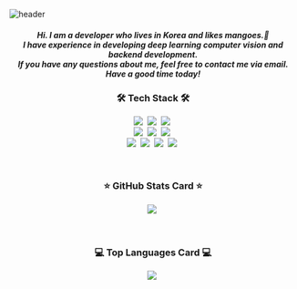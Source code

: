 

![header](https://capsule-render.vercel.app/api?type=waving&color=f8a200&height=250&section=header&text=naknakLEE&fontSize=60&fontAlign=78&fontColor=ffffff)

<h5 align="center">
Hi. I am a developer who lives in Korea and likes mangoes.🥭<br> I have experience in developing deep learning computer vision and backend development. <br> If you have any questions about me, feel free to contact me via email. <br> Have a good time today!
</h5>

<h3 align="center">🛠 Tech Stack 🛠</h3>
<p align="center">
  <img src="https://img.shields.io/badge/Python-3776AB?style=flat&logo=python&logoColor=white"/></a>&nbsp
  <img src="https://img.shields.io/badge/TensorFlow-FF6F00?style=flat&logo=TensorFlow&logoColor=white"/></a>&nbsp 
  <img src="https://img.shields.io/badge/Amazon_AWS-232F3E?style=flat&logo=amazon-aws&logoColor=white"/></a>&nbsp
  <br>
  <img src="https://img.shields.io/badge/Docker-2CA5E0?style=flat&logo=docker&logoColor=white"/></a>&nbsp 
  <img src="https://img.shields.io/badge/kubernetes-326ce5.svg?&style=flat&logo=kubernetes&logoColor=white"/></a>&nbsp
  <img src="https://img.shields.io/badge/GitHub_Actions-2088FF?style=flat&logo=github-actions&logoColor=white"/></a>&nbsp
  <br>
  <img src="https://img.shields.io/badge/fastapi-109989?style=flat&logo=FASTAPI&logoColor=white"/></a>&nbsp 
  <img src="https://img.shields.io/badge/Flask-000000?style=flat&logo=flask&logoColor=white"/></a>&nbsp 
  <img src="https://img.shields.io/badge/PostgreSQL-316192?style=flat&logo=postgresql&logoColor=white"/></a>&nbsp 
  <img src="https://img.shields.io/badge/redis-%23DD0031.svg?&style=flat&logo=redis&logoColor=white"/></a>&nbsp
  
</p>
<br>
<h3 align="center">⭐ GitHub Stats Card ⭐</h3>
<p align="center">
  <img src="https://github-readme-stats.vercel.app/api?username=naknakLEE&count_private=true&show_icons=true&icon_color=ff8f1c&title_color=ff8f1c&hide=stars"/></a>&nbsp
</p>
<br>
<h3 align="center">💻 Top Languages Card 💻</h3>
<p align="center">
  <img src="https://github-readme-stats.vercel.app/api/top-langs/?username=naknakLEE&layout=compact"/></a>&nbsp
</p>


<!---
naknakLEE/naknakLEE is a ✨ special ✨ repository because its `README.md` (this file) appears on your GitHub profile.
You can click the Preview link to take a look at your changes.
--->

